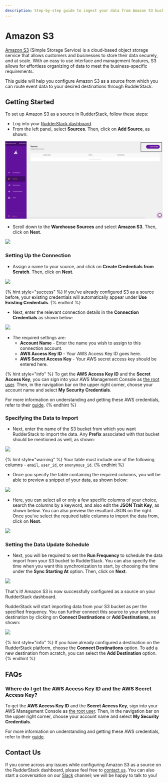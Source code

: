 ```yaml
---
description: Step-by-step guide to ingest your data from Amazon S3 bucket into RudderStack.
---
```


# Amazon S3

[Amazon S3](https://aws.amazon.com/s3/) \(Simple Storage Service\) is a cloud-based object storage service that allows customers and businesses to store their data securely, and at scale. With an easy to use interface and management features, S3 allows for effortless organizing of data to meet the business-specific requirements.

This guide will help you configure Amazon S3 as a source from which you can route event data to your desired destinations through RudderStack.

## Getting Started

To set up Amazon S3 as a source in RudderStack, follow these steps:

* Log into your [RudderStack dashboard](https://app.rudderlabs.com/signup?type=freetrial).
* From the left panel, select **Sources**. Then, click on **Add Source**, as shown:

![](../.gitbook/assets/image%20%2897%29%20%281%29%20%281%29%20%282%29%20%282%29%20%282%29%20%282%29%20%282%29%20%282%29%20%282%29%20%282%29%20%282%29%20%282%29%20%282%29%20%283%29%20%284%29.png)

* Scroll down to the **Warehouse Sources** and select **Amazon S3**. Then, click on **Next**.

![](../.gitbook/assets/screen-shot-2021-01-12-at-12.23.01-pm.png)

### Setting Up the Connection

* Assign a name to your source, and click on **Create Credentials from Scratch**. Then, click on **Next**.

![](../.gitbook/assets/screen-shot-2021-01-12-at-12.23.37-pm.png)

{% hint style="success" %}
If you've already configured S3 as a source before, your existing credentials will automatically appear under **Use Existing Credentials**.
{% endhint %}

* Next, enter the relevant connection details in the **Connection Credentials** as shown below:

![](../.gitbook/assets/screen-shot-2021-01-12-at-12.23.55-pm.png)

* The required settings are:
  * **Account Name** - Enter the name you wish to assign to this connection account.
  * **AWS Access Key ID** - Your AWS Access Key ID goes here.
  * **AWS Secret Access Key** - Your AWS secret access key should be entered here.

{% hint style="info" %}
To get the **AWS Access Key ID** and the **Secret Access Key**, you can sign into your AWS Management Console as [the root user](https://docs.aws.amazon.com/IAM/latest/UserGuide/console.html#root-user-sign-in-page). Then, in the navigation bar on the upper right corner, choose your account name and select **My Security Credentials**.

For more information on understanding and getting these AWS credentials, refer to their [guide](https://docs.aws.amazon.com/general/latest/gr/aws-sec-cred-types.html).
{% endhint %}

### Specifying the Data to Import

* Next, enter the name of the S3 bucket from which you want RudderStack to import the data. Any **Prefix** associated with that bucket should be mentioned as well, as shown:

![](../.gitbook/assets/screen-shot-2021-01-13-at-10.58.18-am.png)

{% hint style="warning" %}
Your table must include one of the following columns - `email`, `user_id`, or `anonymous_id`.
{% endhint %}

* Once you specify the table containing the required columns, you will be able to preview a snippet of your data, as shown below:

![](../.gitbook/assets/screen-shot-2021-01-05-at-3.21.38-pm.png)

* Here, you can select all or only a few specific columns of your choice, search the columns by a keyword, and also edit the **JSON Trait Key**, as shown below. You can also preview the resultant JSON on the right. Once you've select the required table columns to import the data from, click on **Next**.

![](../.gitbook/assets/screen-shot-2021-01-05-at-3.22.09-pm.png)

### Setting the Data Update Schedule

* Next, you will be required to set the **Run Frequency** to schedule the data import from your S3 bucket to RudderStack. You can also specify the time when you want this synchronization to start, by choosing the time under the **Sync Starting At** option. Then, click on **Next**.

![](../.gitbook/assets/screen-shot-2021-01-13-at-11.00.29-am.png)

That's it! Amazon S3 is now successfully configured as a source on your RudderStack dashboard. 

RudderStack will start importing data from your S3 bucket as per the specified frequency. You can further connect this source to your preferred destination by clicking on **Connect Destinations** or **Add Destinations**, as shown:

![](../.gitbook/assets/screen-shot-2021-01-13-at-11.06.08-am.png)

{% hint style="info" %}
If you have already configured a destination on the RudderStack platform, choose the **Connect Destinations** option. To add a new destination from scratch, you can select the **Add Destination** option.
{% endhint %}

## FAQs

### Where do I get the AWS Access Key ID and the AWS Secret Access Key?

To get the **AWS Access Key ID** and the **Secret Access Key**,  sign into your AWS Management Console as [the root user](https://docs.aws.amazon.com/IAM/latest/UserGuide/console.html#root-user-sign-in-page). Then, in the navigation bar on the upper right corner, choose your account name and select **My Security Credentials**.

For more information on understanding and getting these AWS credentials, refer to their [guide](https://docs.aws.amazon.com/general/latest/gr/aws-sec-cred-types.html).

## Contact Us

If you come across any issues while configuring Amazon S3 as a source on the RudderStack dashboard, please feel free to [contact us](mailto:%20docs@rudderstack.com). You can also start a conversation on our [Slack](https://resources.rudderstack.com/join-rudderstack-slack) channel; we will be happy to talk to you!

